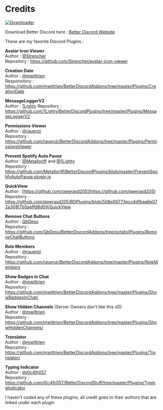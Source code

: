 # Credits

[![Downloader][Download-badge]][Download-link]<br/>

[Download-link]: https://minhaskamal.github.io/DownGit/#/home?url=https://github.com/MaxiAmZocken/Better-Discord-Plugins/tree/main/Plugins
[Download-badge]: https://img.shields.io/badge/Download-↓-brightgreen

Download Better Discord here : [Better Discord Website](https://betterdiscord.app/)

These are my favorite Discord Plugins :

**Avatar Icon Viewer**<br/>
Author : [@Strencher](https://github.com/Strencher)<br/>
Repository : https://github.com/Strencher/avatar-icon-viewer

**Creation Date**<br/>
Author : [@mwittrien](https://github.com/mwittrien)<br/>
Responsitory : https://github.com/mwittrien/BetterDiscordAddons/tree/master/Plugins/CreationDate

**MessageLoggerV2**<br/>
Author : [1Lighty](https://github.com/1Lighty)
Repository : https://github.com/1Lighty/BetterDiscordPlugins/tree/master/Plugins/MessageLoggerV2

**Permissions Viewer**<br/>
Author : [@rauenzi](https://github.com/rauenzi)<br/>
Repository : https://github.com/rauenzi/BetterDiscordAddons/tree/master/Plugins/PermissionsViewer

**Prevent Spotify Auto Pause**<br/>
Author : [@Metalloriff](https://github.com/Metalloriff) and [@1Lighty](https://github.com/1Lighty)<br/>
Repository : https://github.com/Metalloriff/BetterDiscordPlugins/blob/master/PreventSpotifyAutoPause.plugin.js

**QuickView**<br/>
Author : [https://github.com/qwerasd205](https://github.com/qwerasd205)<br/>
Repository : https://github.com/qwerasd205/BDPlugins/blob/508e00773ecc4dfbaa6e072a308f7b5aeffd8d09/QuickView

**Remove Chat Buttons**<br/>
Author : [QbDesu](https://github.com/QbDesu)<br/>
Repository : https://github.com/QbDesu/BetterDiscordAddons/tree/potato/Plugins/RemoveChatButtons

**Role Members**<br/>
Author : [@rauenzi](https://github.com/rauenzi)<br/>
Repository : https://github.com/rauenzi/BetterDiscordAddons/tree/master/Plugins/RoleMembers

**Show Badges in Chat**<br/>
Author : [@mwittrien](https://github.com/mwittrien)<br/>
Repository : https://github.com/mwittrien/BetterDiscordAddons/tree/master/Plugins/ShowBadgesInChat/

**Show Hidden Channels** (Server Owners don't like this xD)<br/>
Author : [@mwittrien](https://github.com/mwittrien)<br/>
Repository : https://github.com/mwittrien/BetterDiscordAddons/tree/master/Plugins/ShowHiddenChannels/

**Translator**<br/>
Author : [@mwittrien](https://github.com/mwittrien)<br/>
Repository : https://github.com/mwittrien/BetterDiscordAddons/tree/master/Plugins/Translator/

**Typing Indicator**<br/>
Author : [@l0c4lh057](https://github.com/l0c4lh057)<br/>
Repository : https://github.com/l0c4lh057/BetterDiscordStuff/tree/master/Plugins/TypingIndicator


I haven't coded any of these plugins, all credit goes to their authors that are linked under each plugin
